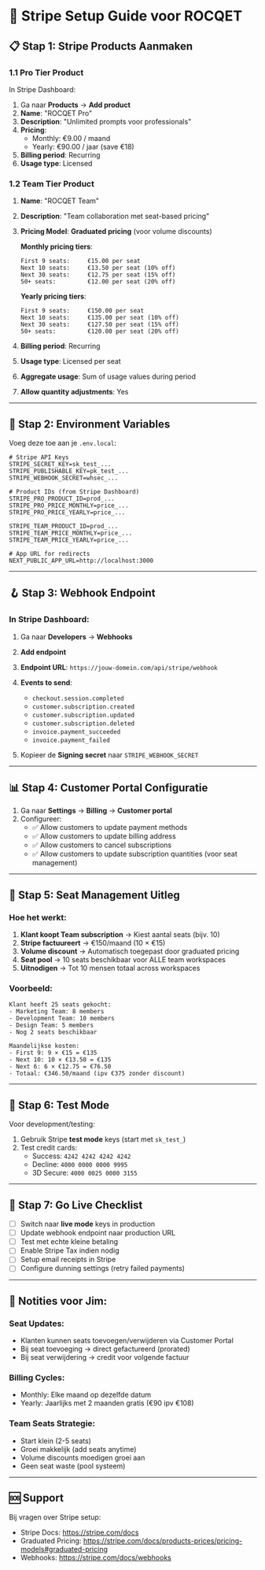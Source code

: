 # 🚀 Stripe Setup Guide voor ROCQET

## 📋 Stap 1: Stripe Products Aanmaken

### 1.1 Pro Tier Product
In Stripe Dashboard:
1. Ga naar **Products** → **Add product**
2. **Name**: "ROCQET Pro"
3. **Description**: "Unlimited prompts voor professionals"
4. **Pricing**:
   - Monthly: €9.00 / maand
   - Yearly: €90.00 / jaar (save €18)
5. **Billing period**: Recurring
6. **Usage type**: Licensed

### 1.2 Team Tier Product
1. **Name**: "ROCQET Team"
2. **Description**: "Team collaboration met seat-based pricing"
3. **Pricing Model**: **Graduated pricing** (voor volume discounts)
   
   **Monthly pricing tiers**:
   ```
   First 9 seats:     €15.00 per seat
   Next 10 seats:     €13.50 per seat (10% off)
   Next 30 seats:     €12.75 per seat (15% off)
   50+ seats:         €12.00 per seat (20% off)
   ```
   
   **Yearly pricing tiers**:
   ```
   First 9 seats:     €150.00 per seat
   Next 10 seats:     €135.00 per seat (10% off)
   Next 30 seats:     €127.50 per seat (15% off)
   50+ seats:         €120.00 per seat (20% off)
   ```

4. **Billing period**: Recurring
5. **Usage type**: Licensed per seat
6. **Aggregate usage**: Sum of usage values during period
7. **Allow quantity adjustments**: Yes

---

## 🔧 Stap 2: Environment Variables

Voeg deze toe aan je `.env.local`:

```env
# Stripe API Keys
STRIPE_SECRET_KEY=sk_test_...
STRIPE_PUBLISHABLE_KEY=pk_test_...
STRIPE_WEBHOOK_SECRET=whsec_...

# Product IDs (from Stripe Dashboard)
STRIPE_PRO_PRODUCT_ID=prod_...
STRIPE_PRO_PRICE_MONTHLY=price_...
STRIPE_PRO_PRICE_YEARLY=price_...

STRIPE_TEAM_PRODUCT_ID=prod_...
STRIPE_TEAM_PRICE_MONTHLY=price_...
STRIPE_TEAM_PRICE_YEARLY=price_...

# App URL for redirects
NEXT_PUBLIC_APP_URL=http://localhost:3000
```

---

## 🪝 Stap 3: Webhook Endpoint

### In Stripe Dashboard:
1. Ga naar **Developers** → **Webhooks**
2. **Add endpoint**
3. **Endpoint URL**: `https://jouw-domein.com/api/stripe/webhook`
4. **Events to send**:
   - `checkout.session.completed`
   - `customer.subscription.created`
   - `customer.subscription.updated`
   - `customer.subscription.deleted`
   - `invoice.payment_succeeded`
   - `invoice.payment_failed`

5. Kopieer de **Signing secret** naar `STRIPE_WEBHOOK_SECRET`

---

## 📊 Stap 4: Customer Portal Configuratie

1. Ga naar **Settings** → **Billing** → **Customer portal**
2. Configureer:
   - ✅ Allow customers to update payment methods
   - ✅ Allow customers to update billing address
   - ✅ Allow customers to cancel subscriptions
   - ✅ Allow customers to update subscription quantities (voor seat management)

---

## 💺 Stap 5: Seat Management Uitleg

### Hoe het werkt:
1. **Klant koopt Team subscription** → Kiest aantal seats (bijv. 10)
2. **Stripe factuureert** → €150/maand (10 × €15)
3. **Volume discount** → Automatisch toegepast door graduated pricing
4. **Seat pool** → 10 seats beschikbaar voor ALLE team workspaces
5. **Uitnodigen** → Tot 10 mensen totaal across workspaces

### Voorbeeld:
```
Klant heeft 25 seats gekocht:
- Marketing Team: 8 members
- Development Team: 10 members  
- Design Team: 5 members
- Nog 2 seats beschikbaar

Maandelijkse kosten:
- First 9: 9 × €15 = €135
- Next 10: 10 × €13.50 = €135
- Next 6: 6 × €12.75 = €76.50
- Totaal: €346.50/maand (ipv €375 zonder discount)
```

---

## 🧪 Stap 6: Test Mode

Voor development/testing:
1. Gebruik Stripe **test mode** keys (start met `sk_test_`)
2. Test credit cards:
   - Success: `4242 4242 4242 4242`
   - Decline: `4000 0000 0000 9995`
   - 3D Secure: `4000 0025 0000 3155`

---

## 🚀 Stap 7: Go Live Checklist

- [ ] Switch naar **live mode** keys in production
- [ ] Update webhook endpoint naar production URL
- [ ] Test met echte kleine betaling
- [ ] Enable Stripe Tax indien nodig
- [ ] Setup email receipts in Stripe
- [ ] Configure dunning settings (retry failed payments)

---

## 📝 Notities voor Jim:

### Seat Updates:
- Klanten kunnen seats toevoegen/verwijderen via Customer Portal
- Bij seat toevoeging → direct gefactureerd (prorated)
- Bij seat verwijdering → credit voor volgende factuur

### Billing Cycles:
- Monthly: Elke maand op dezelfde datum
- Yearly: Jaarlijks met 2 maanden gratis (€90 ipv €108)

### Team Seats Strategie:
- Start klein (2-5 seats)
- Groei makkelijk (add seats anytime)
- Volume discounts moedigen groei aan
- Geen seat waste (pool systeem)

---

## 🆘 Support

Bij vragen over Stripe setup:
- Stripe Docs: https://stripe.com/docs
- Graduated Pricing: https://stripe.com/docs/products-prices/pricing-models#graduated-pricing
- Webhooks: https://stripe.com/docs/webhooks